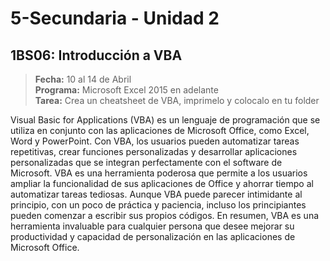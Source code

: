 # 5-Secundaria - Unidad 2

## 1BS06: Introducción a VBA

> **Fecha:** 10 al 14 de Abril<br> **Programa:** Microsoft Excel 2015 en adelante<br> **Tarea:** Crea un cheatsheet de VBA, imprimelo y colocalo en tu folder<br>

Visual Basic for Applications (VBA) es un lenguaje de programación que se utiliza en conjunto con las aplicaciones de Microsoft Office, como Excel, Word y PowerPoint. Con VBA, los usuarios pueden automatizar tareas repetitivas, crear funciones personalizadas y desarrollar aplicaciones personalizadas que se integran perfectamente con el software de Microsoft. VBA es una herramienta poderosa que permite a los usuarios ampliar la funcionalidad de sus aplicaciones de Office y ahorrar tiempo al automatizar tareas tediosas. Aunque VBA puede parecer intimidante al principio, con un poco de práctica y paciencia, incluso los principiantes pueden comenzar a escribir sus propios códigos. En resumen, VBA es una herramienta invaluable para cualquier persona que desee mejorar su productividad y capacidad de personalización en las aplicaciones de Microsoft Office.

